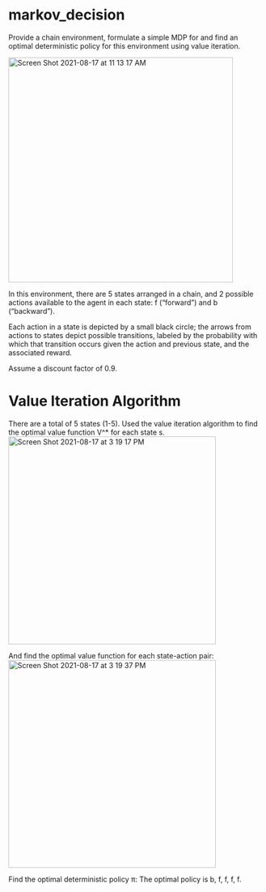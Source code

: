 # markov_decision
Provide a chain environment, formulate a simple MDP for and find an optimal deterministic policy for this environment using value iteration.

<img width="444" alt="Screen Shot 2021-08-17 at 11 13 17 AM" src="https://user-images.githubusercontent.com/71328646/129658509-764a1f60-d22c-46e0-8434-53ba4c258b97.png">

In this environment, there are 5 states arranged in a chain, and 2 possible actions available to the agent in each state: f (“forward”) and b (“backward”).

Each action in a state is depicted by a small black circle; the arrows from actions to states depict possible transitions, labeled by the probability with which that transition occurs given the action and previous state, and the associated reward.

Assume a discount factor of 0.9.

# Value Iteration Algorithm
There are a total of 5 states (1-5). 
Used the value iteration algorithm to find the optimal value function V^* for each state s.
<img width="410" alt="Screen Shot 2021-08-17 at 3 19 17 PM" src="https://user-images.githubusercontent.com/71328646/129681399-5eed6abf-cf46-4eb6-881c-12dd9d9c2f4b.png">


And find the optimal value function for each state-action pair:
<img width="410" alt="Screen Shot 2021-08-17 at 3 19 37 PM" src="https://user-images.githubusercontent.com/71328646/129681458-33a7bc71-a718-41e0-a2f7-a8091579576e.png">


Find the optimal deterministic policy π:
The optimal policy is b, f, f, f, f.
